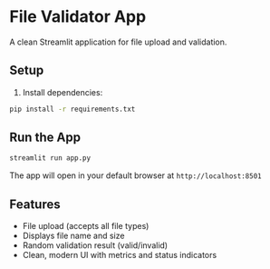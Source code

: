# File Validator App

A clean Streamlit application for file upload and validation.

## Setup

1. Install dependencies:
```bash
pip install -r requirements.txt
```

## Run the App

```bash
streamlit run app.py
```

The app will open in your default browser at `http://localhost:8501`

## Features

- File upload (accepts all file types)
- Displays file name and size
- Random validation result (valid/invalid)
- Clean, modern UI with metrics and status indicators

